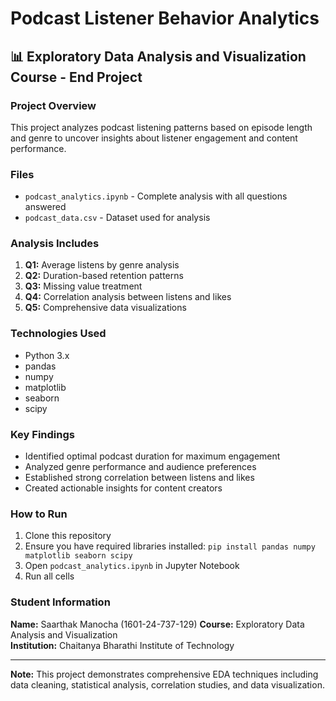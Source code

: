 # Podcast Listener Behavior Analytics

## 📊 Exploratory Data Analysis and Visualization Course - End Project

### Project Overview
This project analyzes podcast listening patterns based on episode length and genre to uncover insights about listener engagement and content performance.

###  Files
- `podcast_analytics.ipynb` - Complete analysis with all questions answered
- `podcast_data.csv` - Dataset used for analysis

###  Analysis Includes
1. **Q1:** Average listens by genre analysis
2. **Q2:** Duration-based retention patterns
3. **Q3:** Missing value treatment
4. **Q4:** Correlation analysis between listens and likes
5. **Q5:** Comprehensive data visualizations

###  Technologies Used
- Python 3.x
- pandas
- numpy
- matplotlib
- seaborn
- scipy

###  Key Findings
- Identified optimal podcast duration for maximum engagement
- Analyzed genre performance and audience preferences
- Established strong correlation between listens and likes
- Created actionable insights for content creators

###  How to Run
1. Clone this repository
2. Ensure you have required libraries installed: `pip install pandas numpy matplotlib seaborn scipy`
3. Open `podcast_analytics.ipynb` in Jupyter Notebook
4. Run all cells

###  Student Information
**Name:** Saarthak Manocha (1601-24-737-129)
**Course:** Exploratory Data Analysis and Visualization  
**Institution:** Chaitanya Bharathi Institute of Technology

---

**Note:** This project demonstrates comprehensive EDA techniques including data cleaning, statistical analysis, correlation studies, and data visualization.
```
